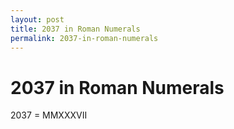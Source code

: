 ```yaml
---
layout: post
title: 2037 in Roman Numerals
permalink: 2037-in-roman-numerals
---
```


# 2037 in Roman Numerals

2037 = MMXXXVII
